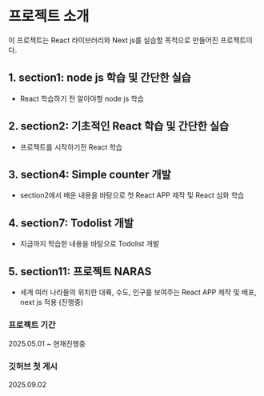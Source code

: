 # 프로젝트 소개
이 프로젝트는 React 라이브러리와 Next js를 실습할 목적으로 만들어진 프로젝트이다.



  ##  1. section1: node js 학습 및 간단한 실습
  + React 학습하기 전 알아야할 node js 학습
  ##  2. section2: 기초적인 React 학습 및 간단한 실습
  + 프로젝트를 시작하기전 React 학습
  ##  3. section4: Simple counter 개발
  + section2에서 배운 내용을 바탕으로 첫 React APP 제작 및 React 심화 학습
  ##  4. section7: Todolist 개발
  + 지금까지 학습한 내용을 바탕으로 Todolist 개발
  ## 5. section11: 프로젝트 NARAS
  + 세계 여러 나라들의 위치한 대륙, 수도, 인구를 보여주는 React APP 제작 및 배포, next js 적용 (진행중)

  
### 프로젝트 기간
2025.05.01 ~ 현재진행중


### 깃허브 첫 게시
2025.09.02
